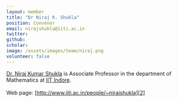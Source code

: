 ```yaml
---
layout: member
title: "Dr Niraj K. Shukla"
position: Convenor
email: nirajshukla@iiti.ac.in
twitter: 
github: 
scholar: 
image: /assets/images/team/niraj.png
volunteer: false
---
```


[Dr. Niraj Kumar Shukla][2] is Associate Professor in the department of Mathematics at [IIT Indore][1].<br/>
<br/>
Web page: [http://www.iiti.ac.in/people/~nirajshukla][2]

[1]: http://iiti.ac.in
[2]: http://www.iiti.ac.in/people/~nirajshukla
